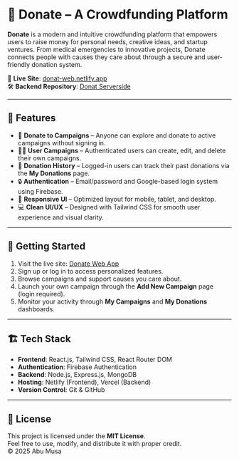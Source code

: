 # 🌟 Donate – A Crowdfunding Platform

**Donate** is a modern and intuitive crowdfunding platform that empowers users to raise money for personal needs, creative ideas, and startup ventures. From medical emergencies to innovative projects, Donate connects people with causes they care about through a secure and user-friendly donation system.

🔗 **Live Site**: [donat-web.netlify.app](https://donat-web.netlify.app/)  
🛠️ **Backend Repository**: [Donat Serverside](https://github.com/abu-musa-dev/Donat-Serverside)

---

## 🚀 Features

- 💸 **Donate to Campaigns** – Anyone can explore and donate to active campaigns without signing in.
- 🧑‍💻 **User Campaigns** – Authenticated users can create, edit, and delete their own campaigns.
- 🧾 **Donation History** – Logged-in users can track their past donations via the **My Donations** page.
- 🔒 **Authentication** – Email/password and Google-based login system using Firebase.
- 📱 **Responsive UI** – Optimized layout for mobile, tablet, and desktop.
- 💻 **Clean UI/UX** – Designed with Tailwind CSS for smooth user experience and visual clarity.

---

## 🧭 Getting Started

1. Visit the live site: [Donate Web App](https://donat-web.netlify.app/)
2. Sign up or log in to access personalized features.
3. Browse campaigns and support causes you care about.
4. Launch your own campaign through the **Add New Campaign** page (login required).
5. Monitor your activity through **My Campaigns** and **My Donations** dashboards.

---

## 🏗️ Tech Stack

- **Frontend**: React.js, Tailwind CSS, React Router DOM
- **Authentication**: Firebase Authentication
- **Backend**: Node.js, Express.js, MongoDB
- **Hosting**: Netlify (Frontend), Vercel (Backend)
- **Version Control**: Git & GitHub

---

## 📜 License

This project is licensed under the **MIT License**.  
Feel free to use, modify, and distribute it with proper credit.  
© 2025 Abu Musa
